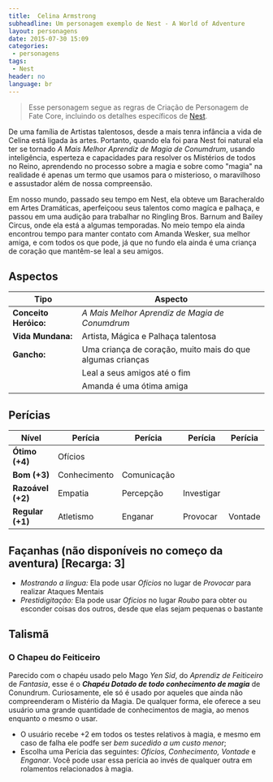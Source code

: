 ```yaml
---
title:  Celina Armstrong
subheadline: Um personagem exemplo de Nest - A World of Adventure
layout: personagens
date: 2015-07-30 15:09
categories:
 - personagens
tags:
 - Nest
header: no
language: br
---
```



>  Esse personagem segue as regras de Criação de Personagem de Fate Core, incluindo os detalhes específicos de [Nest][1].

De uma família de Artistas talentosos, desde a mais tenra infância a vida de Celina está ligada às artes. Portanto, quando ela foi para Nest foi natural ela ter se tornado _A Mais Melhor Aprendiz de Magia de Conumdrum_, usando inteligência, esperteza e capacidades para resolver os Mistérios de todos no Reino, aprendendo no processo sobre a magia e sobre como "magia" na realidade é apenas um termo que usamos para o misterioso, o maravilhoso e assustador além de nossa compreensão.

Em nosso mundo, passado seu tempo em Nest, ela obteve um Baracheraldo em Artes Dramáticas, aperfeiçoou seus talentos como magíca e palhaça, e passou em uma audição para trabalhar no Ringling Bros. Barnum and Bailey Circus, onde ela está a algumas temporadas. No meio tempo ela ainda encontrou tempo para manter contato com Amanda Wesker, sua melhor amiga, e com todos os que pode, já que no fundo ela ainda é uma criança de coração que mantêm-se leal a seu amigos.

## Aspectos

| Tipo                  | Aspecto                                                    |
|-----------------------|------------------------------------------------------------|
| **Conceito Heróico:** | _A Mais Melhor Aprendiz de Magia de Conumdrum_             |
| **Vida Mundana:**     | Artista, Mágica e Palhaça talentosa                        |
| **Gancho:**           | Uma criança de coração, muito mais do que algumas crianças |
|                       | Leal a seus amigos até o fim                               |
|                       | Amanda é uma ótima amiga                                   |

## Perícias

| Nível             | Perícia      | Perícia     | Perícia      | Perícia | 
|-------------------|--------------|-------------|--------------|---------|
| **Ótimo (+4)**    | Ofícios      |             |              |         |
| **Bom (+3)**      | Conhecimento | Comunicação |              |         |
| **Razoável (+2)** | Empatia      | Percepção   | Investigar   |         |
| **Regular (+1)**  | Atletismo    | Enganar     | Provocar     | Vontade |


## Façanhas (não disponíveis no começo da aventura) [Recarga: 3]

+ _Mostrando a língua:_ Ela pode usar _Ofícios_ no lugar de _Provocar_ para realizar Ataques Mentais
+ _Prestidigitação:_ Ela pode usar _Ofícios_ no lugar _Roubo_ para obter ou esconder coisas dos outros, desde que elas sejam pequenas o bastante

## Talismã

### O Chapeu do Feiticeiro

Parecido com o chapéu usado pelo Mago _Yen Sid_, do _Aprendiz de Feiticeiro_ de _Fantasia_, esse é o **_Chapéu Dotado de todo conhecimento de magia_** de Conundrum. Curiosamente, ele só é usado por aqueles que ainda não compreenderam o Mistério da Magia. De qualquer forma, ele oferece a seu usuário uma grande quantidade de conhecimentos de magia, ao menos enquanto o mesmo o usar.

+  O usuário recebe +2 em todos os testes relativos à magia, e mesmo em caso de falha ele podfe ser _bem sucedido a um custo menor_;
+  Escolha uma Perícia das seguintes: _Ofícios, Conhecimento, Vontade_ e _Enganar_. Você pode usar essa perícia ao invés de qualquer outra em rolamentos relacionados à magia.

[1]: http://www.drivethrurpg.com/product/153980/Nest--A-World-of-Adventure-for-Fate-Core

